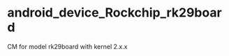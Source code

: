 android_device_Rockchip_rk29board
=================================

CM for model rk29board with kernel 2.x.x